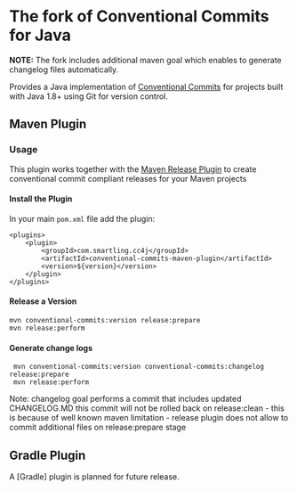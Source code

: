 # The fork of Conventional Commits for Java
**NOTE:** The fork includes additional maven goal which enables to generate changelog files automatically.

Provides a Java implementation of [Conventional Commits] for projects built
with Java 1.8+ using Git for version control.
## Maven Plugin

### Usage

This plugin works together with the [Maven Release Plugin] to create
conventional commit compliant releases for your Maven projects

#### Install the Plugin

In your main `pom.xml` file add the plugin:

    <plugins>
        <plugin>
            <groupId>com.smartling.cc4j</groupId>
            <artifactId>conventional-commits-maven-plugin</artifactId>
            <version>${version}</version>
        </plugin>
    </plugins>

#### Release a Version

    mvn conventional-commits:version release:prepare
    mvn release:perform

#### Generate change logs
     mvn conventional-commits:version conventional-commits:changelog release:prepare
     mvn release:perform
Note: changelog goal performs a commit that includes updated CHANGELOG.MD
this commit will not be rolled back on release:clean - this is because of well known
maven limitation - release plugin does not allow to commit additional files on release:prepare
stage

## Gradle Plugin

A [Gradle] plugin is planned for future release.











[Conventional Commits]: https://www.conventionalcommits.org/en/v1.0.0/
[Maven Release Plugin]: https://maven.apache.org/maven-release/maven-release-plugin/
